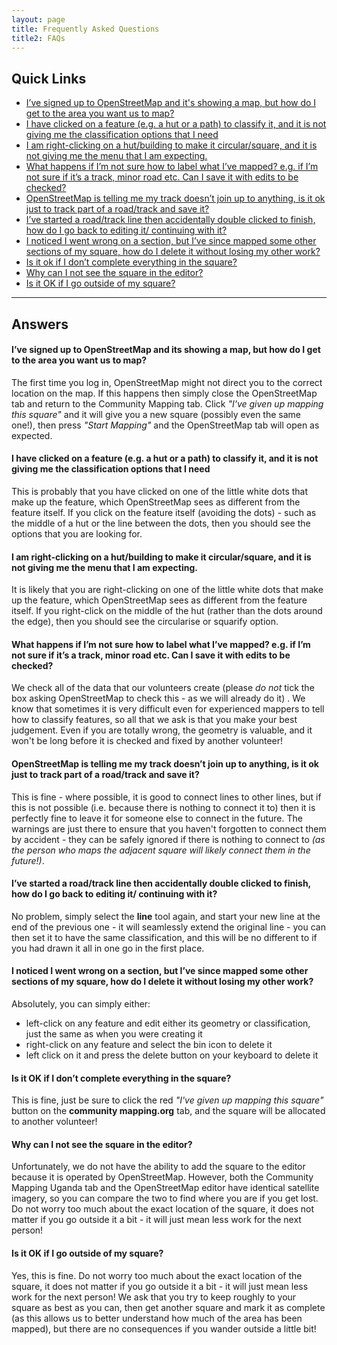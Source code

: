 ```yaml
---
layout: page
title: Frequently Asked Questions
title2: FAQs
---
```


## Quick Links

* [I’ve signed up to OpenStreetMap and it's showing a map, but how do I get to the area you want us to map? ](#ive-signed-up-to-openstreetmap-and-its-showing-a-map-but-how-do-i-get-to-the-area-you-want-us-to-map)
* [I have clicked on a feature (e.g. a hut or a path) to classify it, and it is not giving me the classification options that I need](#i-have-clicked-on-a-feature-eg-a-hut-or-a-path-to-classify-it-and-it-is-not-giving-me-the-classification-options-that-i-need)
* [I am right-clicking on a hut/building to make it circular/square, and it is not giving me the menu that I am expecting.](#i-am-right-clicking-on-a-hutbuilding-to-make-it-circularsquare-and-it-is-not-giving-me-the-menu-that-i-am-expecting)
* [What happens if I’m not sure how to label what I’ve mapped? e.g. if I’m not sure if it’s a track, minor road etc. Can I save it with edits to be checked?](#what-happens-if-im-not-sure-how-to-label-what-ive-mapped-eg-if-im-not-sure-if-its-a-track-minor-road-etc-can-i-save-it-with-edits-to-be-checked)
* [OpenStreetMap is telling me my track doesn’t join up to anything, is it ok just to track part of a road/track and save it? ](#openstreetmap-is-telling-me-my-track-doesnt-join-up-to-anything-but-it-runs-on-outside-my-square-is-it-ok-just-to-track-part-of-a-roadtrack-and-save-it)
* [I’ve started a road/track line then accidentally double clicked to finish, how do I go back to editing it/ continuing with it? ](#ive-started-a-roadtrack-line-then-accidentally-double-clicked-to-finish-how-do-i-go-back-to-editing-it-continuing-with-it)
* [I noticed I went wrong on a section, but I’ve since mapped some other sections of my square, how do I delete it without losing my other work?](#i-noticed-i-went-wrong-on-a-section-but-ive-since-mapped-some-other-sections-of-my-square-how-do-i-delete-it-without-losing-my-other-work)
* [Is it ok if I don’t complete everything in the square?](#is-it-ok-if-i-dont-complete-everything-in-the-square)
* [Why can I not see the square in the editor?](#why-can-i-not-see-the-square-in-the-editor)
* [Is it OK if I go outside of my square?](#is-it-ok-if-i-go-outside-of-my-square)

---

## Answers

#### I’ve signed up to OpenStreetMap and its showing a map, but how do I get to the area you want us to map?

The first time you log in, OpenStreetMap might not direct you to the correct location on the map. If this happens then simply close the OpenStreetMap tab and return to the Community Mapping tab. Click *"I've given up mapping this square"* and it will give you a new square (possibly even the same one!), then press *"Start Mapping"* and the OpenStreetMap tab will open as expected.

#### I have clicked on a feature (e.g. a hut or a path) to classify it, and it is not giving me the classification options that I need

This is probably that you have clicked on one of the little white dots that make up the feature, which OpenStreetMap sees as different from the feature itself. If you click on the feature itself (avoiding the dots) - such as the middle of a hut or the line between the dots, then you should see the options that you are looking for.

#### I am right-clicking on a hut/building to make it circular/square, and it is not giving me the menu that I am expecting.

It is likely that you are right-clicking on one of the little white dots that make up the feature, which OpenStreetMap sees as different from the feature itself. If you right-click on the middle of the hut (rather than the dots around the edge), then you should see the circularise or squarify option.

#### What happens if I’m not sure how to label what I’ve mapped? e.g. if I’m not sure if it’s a track, minor road etc. Can I save it with edits to be checked?

We check all of the data that our volunteers create (please *do not* tick the box asking OpenStreetMap to check this - as we will already do it) . We know that sometimes it is very difficult even for experienced mappers to tell how to classify features, so all that we ask is that you make your best judgement. Even if you are totally wrong, the geometry is valuable, and it won't be long before it is checked and fixed by another volunteer!

#### OpenStreetMap is telling me my track doesn’t join up to anything, is it ok just to track part of a road/track and save it?

This is fine - where possible, it is good to connect lines to other lines, but if this is not possible (i.e. because there is nothing to connect it to) then it is perfectly fine to leave it for someone else to connect in the future. The warnings are just there to ensure that you haven't forgotten to connect them by accident - they can be safely ignored if there is nothing to connect to *(as the person who maps the adjacent square will likely connect them in the future!)*.

#### I’ve started a road/track line then accidentally double clicked to finish, how do I go back to editing it/ continuing with it?

No problem, simply select the **line** tool again, and start your new line at the end of the previous one - it will seamlessly extend the original line - you can then set it to have the same classification, and this will be no different to if you had drawn it all in one go in the first place.

#### I noticed I went wrong on a section, but I’ve since mapped some other sections of my square, how do I delete it without losing my other work?

Absolutely, you can simply either:

* left-click on any feature and edit either its geometry or classification, just the same as when you were creating it
* right-click on any feature and select the bin icon to delete it
* left click on it and press the delete button on your keyboard to delete it

#### Is it OK if I don’t complete everything in the square?

This is fine, just be sure to click the red *"I've given up mapping this square"* button on the **community mapping.org** tab, and the square will be allocated to another volunteer!

#### Why can I not see the square in the editor?

Unfortunately, we do not have the ability to add the square to the editor because it is operated by OpenStreetMap. However, both the Community Mapping Uganda tab and the OpenStreetMap editor have identical satellite imagery, so you can compare the two to find where you are if you get lost. Do not worry too much about the exact location of the square, it does not matter if you go outside it a bit - it will just mean less work for the next person!

#### Is it OK if I go outside of my square?

Yes, this is fine. Do not worry too much about the exact location of the square, it does not matter if you go outside it a bit - it will just mean less work for the next person! We ask that you try to keep roughly to your square as best as you can, then get another square and mark it as complete (as this allows us to better understand how much of the area has been mapped), but there are no consequences if you wander outside a little bit!
